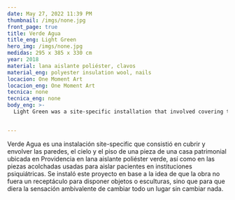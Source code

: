 ```yaml
---
date: May 27, 2022 11:39 PM
thumbnail: /imgs/none.jpg
front_page: true
title: Verde Agua
title_eng: Light Green
hero_img: /imgs/none.jpg
medidas: 295 x 385 x 330 cm
year: 2018
material: lana aislante poliéster, clavos
material_eng: polyester insulation wool, nails
locacion: One Moment Art
locacion_eng: One Moment Art
tecnica: none
tecnica_eng: none
body_eng: >-
  Light Green was a site-specific installation that involved covering the walls, the roof and the floor of a room in a patrimonial residence located in Santiago in green polyester insulation wool, just like the cushioned rooms used to seclude patients in psychiatric institutions.  This project was installed based on the idea that the work shouldn’t be a vessel to arrange objects o sculptures, but to give the ambivalent feeling of changing everything without changing anything. 


---
```

Verde Agua es una instalación site-specific que consistió en cubrir y envolver las paredes, el cielo y el piso de una pieza de una casa patrimonial ubicada en Providencia en lana aislante poliéster verde, así como en las piezas acolchadas usadas para aislar pacientes en instituciones psiquiátricas.  Se instaló este proyecto en base a la idea de que la obra no fuera un receptáculo para disponer objetos o esculturas, sino que para que diera la sensación ambivalente de cambiar todo un lugar sin cambiar nada. 